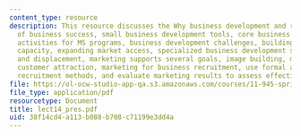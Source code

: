 ```yaml
---
content_type: resource
description: This resource discusses the Why business development and retention? theories
  of business success, small business development tools, core business development
  activities for MS programs, business development challenges, building collective
  capacity, expanding market access, specialized business development services, gentrification
  and displacement, marketing supports several goals, image building, marketing for
  customer attraction, marketing for business recruitment, use formal and informal
  recruitment methods, and evaluate marketing results to assess effectiveness.
file: https://ol-ocw-studio-app-qa.s3.amazonaws.com/courses/11-945-springfield-studio-fall-2005/38f14cd4a113b088b708c71199e3dd4a_lect14_pres.pdf
file_type: application/pdf
resourcetype: Document
title: lect14_pres.pdf
uid: 38f14cd4-a113-b088-b708-c71199e3dd4a
---
```

